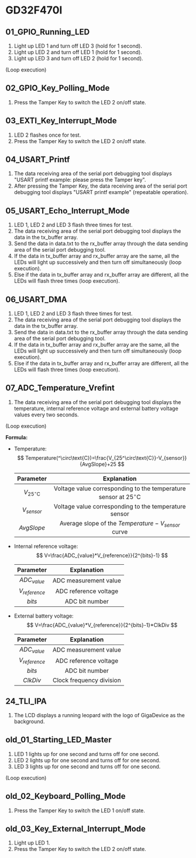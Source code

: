 # GD32F470I

## 01_GPIO_Running_LED

1. Light up LED 1 and turn off LED 3 (hold for 1 second).
2. Light up LED 2 and turn off LED 1 (hold for 1 second).
3. Light up LED 3 and turn off LED 2 (hold for 1 second).

(Loop execution)



## 02_GPIO_Key_Polling_Mode

1. Press the Tamper Key to switch the LED 2 on/off state.



## 03_EXTI_Key_Interrupt_Mode

1. LED 2 flashes once for test.
2. Press the Tamper Key to switch the LED 2 on/off state.



## 04_USART_Printf

1. The data receiving area of the serial port debugging tool displays "USART printf example: please press the Tamper key".
1. After pressing the Tamper Key, the data receiving area of the serial port debugging tool displays "USART printf example" (repeatable operation).



## 05_USART_Echo_Interrupt_Mode

1. LED 1, LED 2 and LED 3 flash three times for test.
2. The data receiving area of the serial port debugging tool displays the data in the tx_buffer array.
3. Send the data in data.txt to the rx_buffer array through the data sending area of the serial port debugging tool.
4. If the data in tx_buffer array and rx_buffer array are the same, all the LEDs will light up successively and then turn off simultaneously (loop execution).
5. Else if the data in tx_buffer array and rx_buffer array are different, all the LEDs will flash three times (loop execution).



## 06_USART_DMA

1. LED 1, LED 2 and LED 3 flash three times for test.
2. The data receiving area of the serial port debugging tool displays the data in the tx_buffer array.
3. Send the data in data.txt to the rx_buffer array through the data sending area of the serial port debugging tool.
4. If the data in tx_buffer array and rx_buffer array are the same, all the LEDs will light up successively and then turn off simultaneously (loop execution).
5. Else if the data in tx_buffer array and rx_buffer array are different, all the LEDs will flash three times (loop execution).



## 07_ADC_Temperature_Vrefint

1. The data receiving area of the serial port debugging tool displays the temperature, internal reference voltage and external battery voltage values every two seconds.

(Loop execution)



**Formula:**

- Temperature:
  $$
  Temperature(^\circ\text{C})=\frac{V_{25^\circ\text{C}}-V_{sensor}}{AvgSlope}+25
  $$

  |       Parameter        |                         Explanation                          |
  | :--------------------: | :----------------------------------------------------------: |
  | $V_{25^\circ\text{C}}$ | Voltage value corresponding to the temperature sensor at $25^\circ\text{C}$ |
  |      $V_{sensor}$      |    Voltage value corresponding to the temperature sensor     |
  |       $AvgSlope$       |     Average slope of the $Temperature-V_{sensor}$ curve      |

  

- Internal reference voltage:
  $$
  V=\frac{ADC_{value}*V_{reference}}{2^{bits}-1}
  $$

  |    Parameter    |      Explanation      |
  | :-------------: | :-------------------: |
  |  $ADC_{value}$  | ADC measurement value |
  | $V_{reference}$ | ADC reference voltage |
  |     $bits$      |    ADC bit number     |

  

- External battery voltage:
  $$
  V=\frac{ADC_{value}*V_{reference}}{2^{bits}-1}*ClkDiv
  $$

  |    Parameter    |       Explanation        |
  | :-------------: | :----------------------: |
  |  $ADC_{value}$  |  ADC measurement value   |
  | $V_{reference}$ |  ADC reference voltage   |
  |     $bits$      |      ADC bit number      |
  |    $ClkDiv$     | Clock frequency division |




## 24_TLI_IPA

1. The LCD displays a running leopard with the logo of GigaDevice as the background.



## old_01_Starting_LED_Master

1. LED 1 lights up for one second and turns off for one second.
2. LED 2 lights up for one second and turns off for one second.
3. LED 3 lights up for one second and turns off for one second.

(Loop execution)



## old_02_Keyboard_Polling_Mode

1. Press the Tamper Key to switch the LED 1 on/off state.



## old_03_Key_External_Interrupt_Mode

1. Light up LED 1.
1. Press the Tamper Key to switch the LED 2 on/off state.

